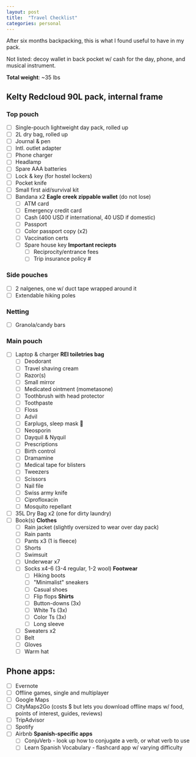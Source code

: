 ```yaml
---
layout: post
title:  "Travel Checklist"
categories: personal
---
```


After six months backpacking, this is what I found useful to have in my pack.

Not listed: decoy wallet in back pocket w/ cash for the day, phone, and musical instrument.

**Total weight**: ~35 lbs

## Kelty Redcloud 90L pack, internal frame

### Top pouch
- [ ] Single-pouch lightweight day pack, rolled up
- [ ] 2L dry bag, rolled up
- [ ] Journal & pen
- [ ] Intl. outlet adapter
- [ ] Phone charger
- [ ] Headlamp
- [ ] Spare AAA batteries
- [ ] Lock & key (for hostel lockers)
- [ ] Pocket knife
- [ ] Small first aid/survival kit
- [ ] Bandana x2
__Eagle creek zippable wallet__ (do not lose)
    - [ ] ATM card
    - [ ] Emergency credit card
    - [ ] Cash (400 USD if international, 40 USD if domestic)
    - [ ] Passport
    - [ ] Color passport copy (x2)
    - [ ] Vaccination certs
    - [ ] Spare house key
    __Important reciepts__
        - [ ] Reciprocity/entrance fees
        - [ ] Trip insurance policy #

### Side pouches
  - [ ] 2 nalgenes, one w/ duct tape wrapped around it
  - [ ] Extendable hiking poles

### Netting
  - [ ] Granola/candy bars

### Main pouch

  - [ ] Laptop & charger
  __REI toiletries bag__
      - [ ] Deodorant
      - [ ] Travel shaving cream
      - [ ] Razor(s)
      - [ ] Small mirror
      - [ ] Medicated ointment (mometasone)
      - [ ] Toothbrush with head protector
      - [ ] Toothpaste
      - [ ] Floss
      - [ ] Advil
      - [ ] Earplugs, sleep mask 💁
      - [ ] Neosporin
      - [ ] Dayquil & Nyquil
      - [ ] Prescriptions
      - [ ] Birth control
      - [ ] Dramamine
      - [ ] Medical tape for blisters
      - [ ] Tweezers
      - [ ] Scissors
      - [ ] Nail file
      - [ ] Swiss army knife
      - [ ] Ciprofloxacin
      - [ ] Mosquito repellant
  - [ ] 35L Dry Bag x2 (one for dirty laundry)
  - [ ] Book(s)
  __Clothes__
      - [ ] Rain jacket (slightly oversized to wear over day pack)
      - [ ] Rain pants
      - [ ] Pants x3 (1 is fleece)
      - [ ] Shorts
      - [ ] Swimsuit
      - [ ] Underwear x7
      - [ ] Socks x4-6 (3-4 regular, 1-2 wool)
      __Footwear__
          - [ ] Hiking boots
          - [ ] "Minimalist" sneakers
          - [ ] Casual shoes
          - [ ] Flip flops
      __Shirts__
          - [ ] Button-downs (3x)
          - [ ] White Ts (3x)
          - [ ] Color Ts (3x)
          - [ ] Long sleeve
      - [ ] Sweaters x2
      - [ ] Belt
      - [ ] Gloves
      - [ ] Warm hat

## Phone apps:

- [ ] Evernote
- [ ] Offline games, single and multiplayer
- [ ] Google Maps
- [ ] CityMaps2Go (costs $ but lets you download offline maps w/ food, points of interest, guides, reviews)
- [ ] TripAdvisor
- [ ] Spotify
- [ ] Airbnb
__Spanish-specific apps__
    - [ ] ConjuVerb - look up how to conjugate a verb, or what verb to use
    - [ ] Learn Spanish Vocabulary - flashcard app w/ varying difficulty